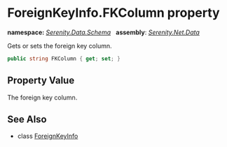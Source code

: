# ForeignKeyInfo.FKColumn property
**namespace:** *[Serenity.Data.Schema](../../README.md#serenity.data.schema-namespace)*   **assembly**: *[Serenity.Net.Data](../../README.md)*

Gets or sets the foreign key column.

```csharp
public string FKColumn { get; set; }
```

## Property Value

The foreign key column.

## See Also

* class [ForeignKeyInfo](../ForeignKeyInfo.md)